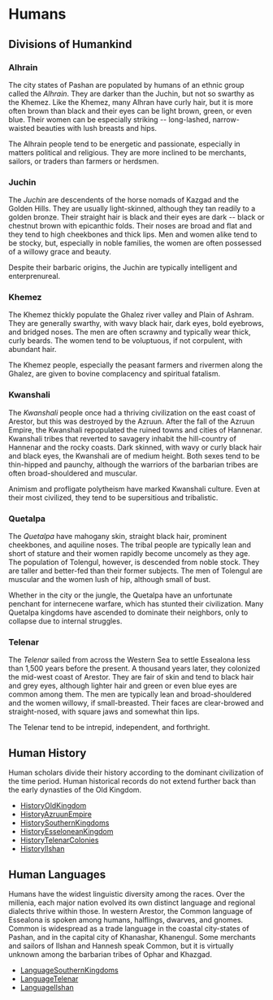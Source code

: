 # Humans

## Divisions of Humankind

### Alhrain

The city states of Pashan are populated by humans of an ethnic group called the _Alhrain_. They are darker than the Juchin, but not so swarthy as the Khemez. Like the Khemez, many Alhran have curly hair, but it is more often brown than black and their eyes can be light brown, green, or even blue. Their women can be especially striking -- long-lashed, narrow-waisted beauties with lush breasts and hips.

The Alhrain people tend to be energetic and passionate, especially in matters political and religious. They are more inclined to be merchants, sailors, or traders than farmers or herdsmen.

### Juchin

The _Juchin_ are descendents of the horse nomads of Kazgad and the Golden Hills. They are usually light-skinned, although they tan readily to a golden bronze. Their straight hair is black and their eyes are dark -- black or chestnut brown with epicanthic folds. Their noses are broad and flat and they tend to high cheekbones and thick lips. Men and women alike tend to be stocky, but, especially in noble families, the women are often possessed of a willowy grace and beauty.

Despite their barbaric origins, the Juchin are typically intelligent and enterprenureal.

### Khemez

The Khemez thickly populate the Ghalez river valley and Plain of Ashram. They are generally swarthy, with wavy black hair, dark eyes, bold eyebrows, and bridged noses. The men are often scrawny and typically wear thick, curly beards. The women tend to be voluptuous, if not corpulent, with abundant hair.

The Khemez people, especially the peasant farmers and rivermen along the Ghalez, are given to bovine complacency and spiritual fatalism.

### Kwanshali

The _Kwanshali_ people once had a thriving civilization on the east coast of Arestor, but this was destroyed by the Azruun. After the fall of the Azruun Empire, the Kwanshali repopulated the ruined towns and cities of Hannenar. Kwanshali tribes that reverted to savagery inhabit the hill-country of Hannenar and the rocky coasts. Dark skinned, with wavy or curly black hair and black eyes, the Kwanshali are of medium height. Both sexes tend to be thin-hipped and paunchy, although the warriors of the barbarian tribes are often broad-shouldered and muscular.

Animism and profligate polytheism have marked Kwanshali culture. Even at their most civilized, they tend to be supersitious and tribalistic.

### Quetalpa

The _Quetalpa_ have mahogany skin, straight black hair, prominent cheekbones, and aquiline noses. The tribal people are typically lean and short of stature and their women rapidly become uncomely as they age. The population of Tolengul, however, is descended from noble stock. They are taller and better-fed than their former subjects. The men of Tolengul are muscular and the women lush of hip, although small of bust.

Whether in the city or the jungle, the Quetalpa have an unfortunate penchant for internecene warfare, which has stunted their civilization. Many Quetalpa kingdoms have ascended to dominate their neighbors, only to collapse due to internal struggles.

### Telenar

The _Telenar_ sailed from across the Western Sea to settle Essealona less than 1,500 years before the present. A thousand years later, they colonized the mid-west coast of Arestor. They are fair of skin and tend to black hair and grey eyes, although lighter hair and green or even blue eyes are common among them. The men are typically lean and broad-shouldered and the women willowy, if small-breasted. Their faces are clear-browed and straight-nosed, with square jaws and somewhat thin lips.

The Telenar tend to be intrepid, independent, and forthright.

## Human History

Human scholars divide their history according to the dominant civilization of the time period. Human historical records do not extend further back than the early dynasties of the Old Kingdom.

* [HistoryOldKingdom](HistoryOldKingdom.md)
* [HistoryAzruunEmpire](HistoryAzruunEmpire.md)
* [HistorySouthernKingdoms](HistorySouthernKingdoms.md)
* [HistoryEsseloneanKingdom](HistoryEsseloneanKingdom.md)
* [HistoryTelenarColonies](HistoryTelenarColonies.md)
* [HistoryIlshan](HistoryIlshan.md)

## Human Languages

Humans have the widest linguistic diversity among the races. Over the millenia, each major nation evolved its own distinct language and regional dialects thrive within those. In western Arestor, the Common language of Essealona is spoken among humans, halflings, dwarves, and gnomes. Common is widespread as a trade language in the coastal city-states of Pashan, and in the capital city of Khanashar, Khanengul. Some merchants and sailors of Ilshan and Hannesh speak Common, but it is virtually unknown among the barbarian tribes of Ophar and Khazgad.

* [LanguageSouthernKingdoms](LanguageSouthernKingdoms.md)
* [LanguageTelenar](LanguageTelenar.md)
* [LanguageIlshan](LanguageIlshan.md)
